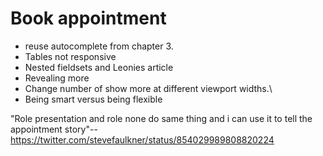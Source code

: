 # Book appointment

- reuse autocomplete from chapter 3.
- Tables not responsive
- Nested fieldsets and Leonies article
- Revealing more
- Change number of show more at different viewport widths.\
- Being smart versus being flexible

"Role presentation and role none do same thing and i can use it to tell the appointment story"--https://twitter.com/stevefaulkner/status/854029989808820224